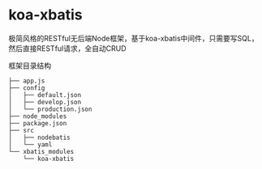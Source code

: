 # koa-xbatis
极简风格的RESTful无后端Node框架，基于koa-xbatis中间件，只需要写SQL，然后直接RESTful请求，全自动CRUD

框架目录结构
>
	├── app.js
	├── config
	│   ├── default.json
	│   ├── develop.json
	│   └── production.json
	├── node_modules
	├── package.json
	├── src
	│   ├── nodebatis
	│   └── yaml
	└── xbatis_modules
	    └── koa-xbatis